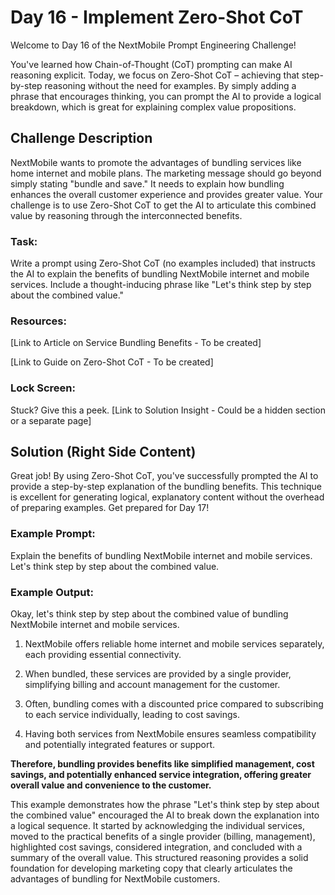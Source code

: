 # Day 16 - Implement Zero-Shot CoT

Welcome to Day 16 of the NextMobile Prompt Engineering Challenge!

You've learned how Chain-of-Thought (CoT) prompting can make AI reasoning explicit. Today, we focus on Zero-Shot CoT – achieving that step-by-step reasoning without the need for examples. By simply adding a phrase that encourages thinking, you can prompt the AI to provide a logical breakdown, which is great for explaining complex value propositions.

## Challenge Description
NextMobile wants to promote the advantages of bundling services like home internet and mobile plans. The marketing message should go beyond simply stating "bundle and save." It needs to explain how bundling enhances the overall customer experience and provides greater value. Your challenge is to use Zero-Shot CoT to get the AI to articulate this combined value by reasoning through the interconnected benefits.

### Task:

Write a prompt using Zero-Shot CoT (no examples included) that instructs the AI to explain the benefits of bundling NextMobile internet and mobile services. Include a thought-inducing phrase like "Let's think step by step about the combined value."

### Resources:

[Link to Article on Service Bundling Benefits - To be created]

[Link to Guide on Zero-Shot CoT - To be created]

### Lock Screen:

Stuck? Give this a peek. [Link to Solution Insight - Could be a hidden section or a separate page]

## Solution (Right Side Content)
Great job! By using Zero-Shot CoT, you've successfully prompted the AI to provide a step-by-step explanation of the bundling benefits. This technique is excellent for generating logical, explanatory content without the overhead of preparing examples. Get prepared for Day 17!

### Example Prompt:

Explain the benefits of bundling NextMobile internet and mobile services. Let's think step by step about the combined value.

### Example Output:

Okay, let's think step by step about the combined value of bundling NextMobile internet and mobile services.

1. NextMobile offers reliable home internet and mobile services separately, each providing essential connectivity.

2. When bundled, these services are provided by a single provider, simplifying billing and account management for the customer.

3. Often, bundling comes with a discounted price compared to subscribing to each service individually, leading to cost savings.

4. Having both services from NextMobile ensures seamless compatibility and potentially integrated features or support.

**Therefore, bundling provides benefits like simplified management, cost savings, and potentially enhanced service integration, offering greater overall value and convenience to the customer.**

This example demonstrates how the phrase "Let's think step by step about the combined value" encouraged the AI to break down the explanation into a logical sequence. It started by acknowledging the individual services, moved to the practical benefits of a single provider (billing, management), highlighted cost savings, considered integration, and concluded with a summary of the overall value. This structured reasoning provides a solid foundation for developing marketing copy that clearly articulates the advantages of bundling for NextMobile customers. 